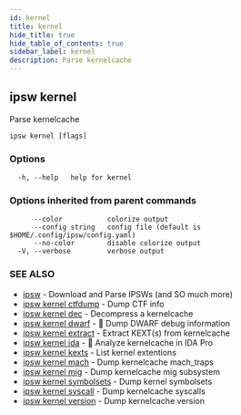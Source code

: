 ```yaml
---
id: kernel
title: kernel
hide_title: true
hide_table_of_contents: true
sidebar_label: kernel
description: Parse kernelcache
---
```

## ipsw kernel

Parse kernelcache

```
ipsw kernel [flags]
```

### Options

```
  -h, --help   help for kernel
```

### Options inherited from parent commands

```
      --color           colorize output
      --config string   config file (default is $HOME/.config/ipsw/config.yaml)
      --no-color        disable colorize output
  -V, --verbose         verbose output
```

### SEE ALSO

* [ipsw](/docs/cli/ipsw)	 - Download and Parse IPSWs (and SO much more)
* [ipsw kernel ctfdump](/docs/cli/ipsw/kernel/ctfdump)	 - Dump CTF info
* [ipsw kernel dec](/docs/cli/ipsw/kernel/dec)	 - Decompress a kernelcache
* [ipsw kernel dwarf](/docs/cli/ipsw/kernel/dwarf)	 - 🚧 Dump DWARF debug information
* [ipsw kernel extract](/docs/cli/ipsw/kernel/extract)	 - Extract KEXT(s) from kernelcache
* [ipsw kernel ida](/docs/cli/ipsw/kernel/ida)	 - 🚧 Analyze kernelcache in IDA Pro
* [ipsw kernel kexts](/docs/cli/ipsw/kernel/kexts)	 - List kernel extentions
* [ipsw kernel mach](/docs/cli/ipsw/kernel/mach)	 - Dump kernelcache mach_traps
* [ipsw kernel mig](/docs/cli/ipsw/kernel/mig)	 - Dump kernelcache mig subsystem
* [ipsw kernel symbolsets](/docs/cli/ipsw/kernel/symbolsets)	 - Dump kernel symbolsets
* [ipsw kernel syscall](/docs/cli/ipsw/kernel/syscall)	 - Dump kernelcache syscalls
* [ipsw kernel version](/docs/cli/ipsw/kernel/version)	 - Dump kernelcache version

